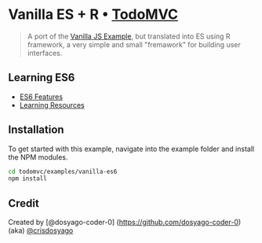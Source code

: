 # Vanilla ES + R • [TodoMVC](http://todomvc.com)

> A port of the [Vanilla JS Example](http://todomvc.com/examples/vanillajs/), but translated into ES using R framework, a very simple and small "fremawork" for building user interfaces.

## Learning ES6

- [ES6 Features](https://github.com/lukehoban/es6features)
- [Learning Resources](https://github.com/ericdouglas/ES6-Learning)

## Installation

To get started with this example, navigate into the example folder and install the NPM modules.
```bash
cd todomvc/examples/vanilla-es6
npm install
```

## Credit

Created by [@dosyago-coder-0] (https://github.com/dosyago-coder-0) (aka) [@crisdosyago](https://github.com/crisdosyago)
